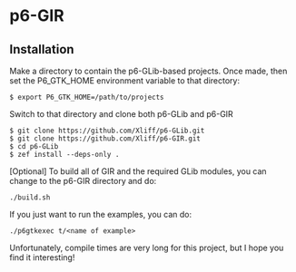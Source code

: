 # p6-GIR

## Installation

Make a directory to contain the p6-GLib-based projects. Once made, then set the P6_GTK_HOME environment variable to that directory:

```
$ export P6_GTK_HOME=/path/to/projects
```

Switch to that directory and clone both p6-GLib and p6-GIR

```
$ git clone https://github.com/Xliff/p6-GLib.git
$ git clone https://github.com/Xliff/p6-GIR.git
$ cd p6-GLib
$ zef install --deps-only .
```

[Optional] To build all of GIR and the required GLib modules, you can change to the p6-GIR directory and do:

```
./build.sh
```

If you just want to run the examples, you can do:

```
./p6gtkexec t/<name of example>
```

Unfortunately, compile times are very long for this project, but I hope you find it interesting!
